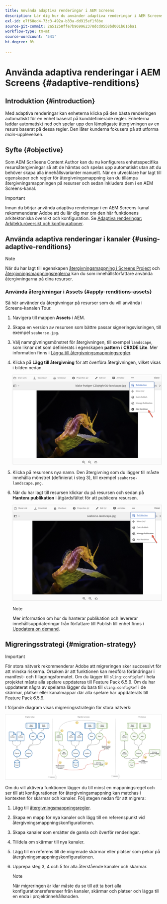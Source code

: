 ```yaml
---
title: Använda adaptiva renderingar i AEM Screens
description: Lär dig hur du använder adaptiva renderingar i AEM Screens.
exl-id: e7f68ed4-73c3-492a-b33a-dd915ef1f8be
source-git-commit: 2a51258ffe7b969962378dcd0558bd001b616ba1
workflow-type: tm+mt
source-wordcount: '541'
ht-degree: 0%

---
```


# Använda adaptiva renderingar i AEM Screens {#adaptive-renditions}

## Introduktion {#introduction}

Med adaptiva renderingar kan enheterna klicka på den bästa renderingen automatiskt för en enhet baserat på kunddefinierade regler. Enheterna laddar automatiskt ned och spelar upp den lämpligaste återgivningen av en resurs baserat på dessa regler. Den låter kunderna fokusera på att utforma *main*-upplevelsen.

## Syfte {#objective}

Som AEM Scrßeens Content Author kan du nu konfigurera enhetsspecifika resursåtergivningar så att de hämtas och spelas upp automatiskt utan att du behöver skapa alla innehållsvarianter manuellt.
När en utvecklare har lagt till egenskaper och regler för återgivningsmappning kan du tillämpa återgivningsmappningen på resurser och sedan inkludera dem i en AEM Screens-kanal.

>[!IMPORTANT]
>Innan du börjar använda adaptiva renderingar i en AEM Screens-kanal rekommenderar Adobe att du lär dig mer om den här funktionens arkitektoniska översikt och konfiguration. Se [Adaptiva renderingar: Arkitekturöversikt och konfigurationer](/help/user-guide/adaptive-renditions.md).

## Använda adaptiva renderingar i kanaler {#using-adaptive-renditions}

>[!NOTE]
>När du har lagt till egenskapen [återgivningsmappning i Screens Project](/help/user-guide/adaptive-renditions.md#rendition-mapping-new) och [återgivningsmappningsreglerna](/help/user-guide/adaptive-renditions.md#add-rendition-mapping-rules) kan du som innehållsförfattare använda återgivningarna på dina resurser.

### Använda återgivningar i Assets {#apply-renditions-assets}

Så här använder du återgivningar på resurser som du vill använda i Screens-kanalen Tour.

1. Navigera till mappen **Assets** i AEM.
1. Skapa en version av resursen som bättre passar signeringsvisningen, till exempel `seahorse.jpg`.
1. Välj namngivningsmönstret för återgivningen, till exempel `landscape`, som liknar det som definierats i egenskapen **pattern** i **CRXDE Lite**. Mer information finns i [Lägga till återgivningsmappningsregler](/help/user-guide/adaptive-renditions.md#add-rendition-mapping-rules).
1. Klicka på **Lägg till återgivning** för att överföra återgivningen, vilket visas i bilden nedan.

   ![bild](/help/user-guide/assets/adaptive-renditions/manage-pub-asset2.png)

1. Klicka på resursens nya namn. Den återgivning som du lägger till måste innehålla mönstret (definierat i steg 3), till exempel `seahorse-landscape.png`.
1. När du har lagt till resursen klickar du på resursen och sedan på **Hantera publikation** i åtgärdsfältet för att publicera resursen.

   ![bild](/help/user-guide/assets/adaptive-renditions/manage-pub-asset1.png)

   >[!NOTE]
   >Mer information om hur du hanterar publikation och levererar innehållsuppdateringar från författare till Publish till enhet finns i [Uppdatera on demand](https://experienceleague.adobe.com/en/docs/experience-manager-screens/user-guide/authoring/content-updates/on-demand-content).

## Migreringsstrategi {#migration-strategy}

>[!IMPORTANT]
>För stora nätverk rekommenderar Adobe att migreringen sker successivt för att minska riskerna. Orsaken är att funktionen kan medföra förändringar i manifest- och fillagringsformatet. Om du lägger till `sling:configRef` i hela projektet måste alla spelare uppdateras till Feature Pack 6.5.9. Om du har uppdaterat några av spelarna lägger du bara till `sling:configRef` i de skärmar, platser eller kanalmappar där alla spelare har uppdaterats till Feature Pack 6.5.9.

I följande diagram visas migreringsstrategin för stora nätverk:

![bild](/help/user-guide/assets/adaptive-renditions/migration-strategy1.png)

Om du vill aktivera funktionen lägger du till minst en mappningsregel och ser till att konfigurationen för återgivningsmappning kan matchas i kontexten för skärmar och kanaler. Följ stegen nedan för att migrera:

1. Lägg till [återgivningsmappningsregler](/help/user-guide/adaptive-renditions.md).
1. Skapa en mapp för nya kanaler och lägg till en referenspunkt vid återgivningsmappningskonfigurationen.
1. Skapa kanaler som ersätter de gamla och överför renderingar.
1. Tilldela om skärmar till nya kanaler.
1. Lägg till en referens till de migrerade skärmar eller platser som pekar på återgivningsmappningskonfigurationen.
1. Upprepa steg 3, 4 och 5 för alla återstående kanaler och skärmar.

   >[!NOTE]
   >När migreringen är klar måste du se till att ta bort alla konfigurationsreferenser från kanaler, skärmar och platser och lägga till en enda i projektinnehållsnoden.
